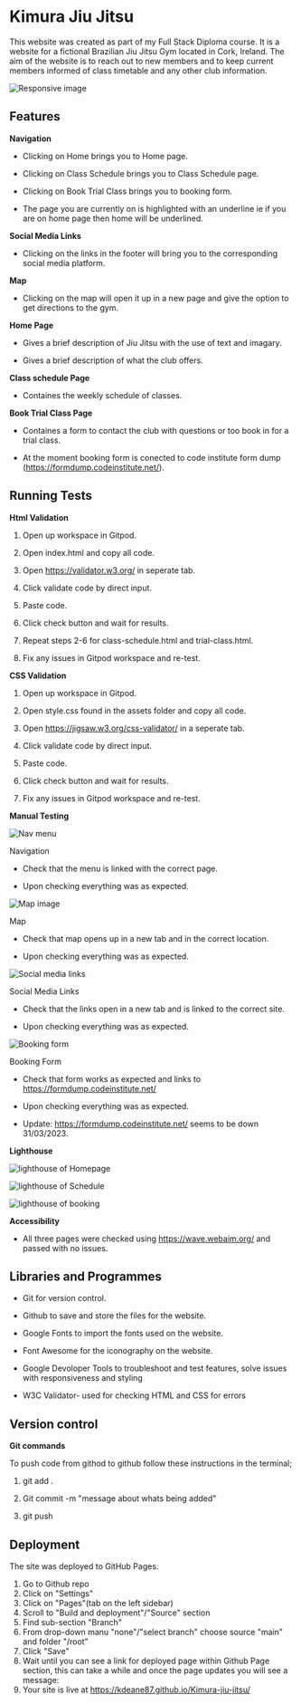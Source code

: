 # Kimura Jiu Jitsu

This website was created as part of my Full Stack Diploma course. It is a website for a fictional Brazilian  Jiu Jitsu Gym located in Cork, Ireland. The aim of the website is to reach out to new members and to keep current members informed of class timetable and any other club information. 



![Responsive image](assets/images/responsive_image.jpg)


## Features

**Navigation**

- Clicking on Home brings you to Home page.

- Clicking on Class Schedule brings you to Class Schedule page.

- Clicking on Book Trial Class brings you to booking form.

- The page you are currently on is highlighted with an underline ie if you are on home page then home will be underlined.

**Social Media Links**

- Clicking on the links in the footer will bring you to the corresponding social media platform.

**Map**

- Clicking on the map will open it up in a new page and give the option to get directions to the gym.

**Home Page**

- Gives a brief description of Jiu Jitsu with the use of text and imagary.

- Gives a brief description of what the club offers.


**Class schedule Page**

- Containes the weekly schedule of classes.

**Book Trial Class Page**

- Containes a form to contact the club with questions or too book in for a trial class.

- At the moment booking form is conected to code institute form dump (https://formdump.codeinstitute.net/). 



## Running Tests

**Html Validation**

1) Open up workspace in Gitpod.

2) Open index.html and copy all code.

3) Open https://validator.w3.org/ in seperate tab.

4) Click validate code by direct input.

5) Paste code.

6) Click check button and wait for results.

7) Repeat steps 2-6 for class-schedule.html and trial-class.html.

8) Fix any issues in Gitpod workspace and re-test.


**CSS Validation**

1) Open up workspace in Gitpod.

2) Open style.css found in the assets folder and copy all code.

3) Open https://jigsaw.w3.org/css-validator/ in a seperate tab.

4) Click validate code by direct input.

5) Paste code.

6) Click check button and wait for results.

7) Fix any issues in Gitpod workspace and re-test.


**Manual Testing**


![Nav menu](assets/images/menu_image.png)


Navigation

- Check that the menu is linked with the correct page.

- Upon checking everything was as expected.


![Map image](assets/images/map.png)


Map

- Check that map opens up in a new tab and in the correct location.

- Upon checking everything was as expected.


![Social media links](assets/images/social_media_links.png)


Social Media Links

- Check that the links open in a new tab and is linked to the correct site.

- Upon checking everything was as expected.


![Booking form](assets/images/form_image.png)


Booking Form

- Check that form works as expected and links to https://formdump.codeinstitute.net/

- Upon checking everything was as expected.

- Update: https://formdump.codeinstitute.net/ seems to be down 31/03/2023.



**Lighthouse**


![lighthouse of Homepage](assets/images/lighthouse_1.png)

![lighthouse of Schedule](assets/images/lighthouse_2.png)

![lighthouse of booking](assets/images/lighthouse_3.png)


**Accessibility**

- All three pages were checked using https://wave.webaim.org/ and passed with no issues.


## Libraries and Programmes

- Git for version control.

- Github to save and store the files for the website.

- Google Fonts to import the fonts used on the website.

- Font Awesome for the iconography on the website.

- Google Devoloper Tools to troubleshoot and test features, solve issues with responsiveness and styling

- W3C Validator- used for checking HTML and CSS for errors


## Version control

**Git commands**

To push code from githod to github follow these instructions in the terminal;

1) git add .

2) Git commit -m "message about whats being added"

3) git push


## Deployment

The site was deployed to GitHub Pages.

1) Go to Github repo
2) Click on "Settings"
3) Click on "Pages"(tab on the left sidebar)
4) Scroll to "Build and deployment"/"Source" section
5) Find sub-section "Branch"
6) From drop-down manu "none"/"select branch" choose source "main" and folder "/root"
7) Click "Save"
8) Wait until you can see a link for deployed page within Github Page section, this can take a while and once the page updates you will see a message:
9) Your site is live at https://kdeane87.github.io/Kimura-jiu-jitsu/
 







